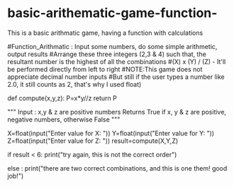 # basic-arithematic-game-function-
This is a basic arithmatic game, having a function with calculations

#Function_Arithmatic : Input some numbers, do some simple arithmetic, output results
#Arrange these three integers (2,3 & 4) such that, the resultant number is the highest of all the combinations
#(X) x (Y) / (Z) - It'll be performed directly from left to right
#NOTE:This game does not appreciate decimal number inputs
#But still if the user types a number like 2.0, it still counts as 2, that's why I used float)

def compute(x,y,z):
 P=x*y//z
 return P

"""
Input : x,y & z are positive numbers 
Returns True if x, y & z are positive, negative numbers, otherwise False
"""

X=float(input("Enter value for X: "))
Y=float(input("Enter value for Y: "))
Z=float(input("Enter value for Z: "))
result=compute(X,Y,Z)


if result < 6:
 print("try again, this is not the correct order")

else :
 print("there are two correct combinations, and this is one them! good job!")
